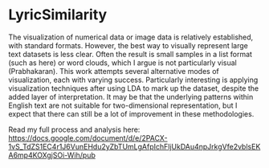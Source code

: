 # LyricSimilarity
The visualization of numerical data or image data is relatively established, with standard formats. However, the best way to visually represent large text datasets is less clear. Often the result is small samples in a list format (such as here) or word clouds, which I argue is not particularly visual (Prabhakaran). This work attempts several alternative modes of visualization, each with varying success. Particularly interesting is applying visualization techniques after using LDA to mark up the dataset, despite the added layer of interpretation. It may be that the underlying patterns within English text are not suitable for two-dimensional representation, but I expect that there can still be a lot of improvement in these methodologies. 

Read my full process and analysis here: https://docs.google.com/document/d/e/2PACX-1vS_TdZS1EC4r1J6VunEHdu2yZbTUmLgAfpIchFljUkDAu4npJrkgVfe2vblsEKA6mp4KOXgjSOi-Wih/pub
